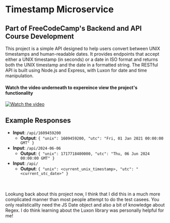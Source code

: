 # Timestamp Microservice
## Part of FreeCodeCamp's Backend and API Course Development

This project is a simple API designed to help users convert between UNIX timestamps and human-readable dates. It provides endpoints that accept either a UNIX timestamp (in seconds) or a date in ISO format and returns both the UNIX timestamp and the date in a formatted string. The RESTful API is built using Node.js and Express, with Luxon for date and time manipulation.


#### Watch the video underneath to expereince view the project's functionality
[![Watch the video](https://img.youtube.com/vi/YRU0xZiamsA/0.jpg)](https://www.youtube.com/watch?v=YRU0xZiamsA)



## Example Responses

- **Input**: `/api/1609459200`
  - **Output**: `{ "unix": 1609459200, "utc": "Fri, 01 Jan 2021 00:00:00 GMT" }`
- **Input**: `/api/2024-06-06`
  - **Output**: `{ "unix": 1717718400000, "utc": "Thu, 06 Jun 2024 00:00:00 GMT" }`
- **Input**: `/api/`
  - **Output**: `{ "unix": <current_unix_timestamp>, "utc": "<current_utc_date>" }`

<br></br>
Lookung back about this project now, I think that I did this in a much more complicated manner than most people attempt to do the test casees. You only realisticallty need the JS Date object and also a bit of knowledge about Regex. I do think learning about the Luxon library was personally helpful for me!
